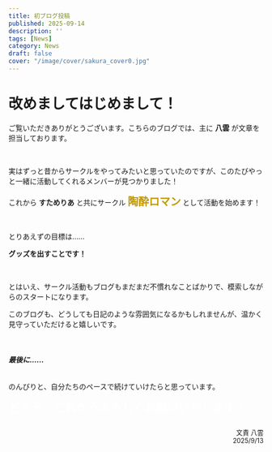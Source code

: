```yaml
---
title: 初ブログ投稿
published: 2025-09-14
description: ''
tags: [News]
category: News
draft: false
cover: "/image/cover/sakura_cover0.jpg"
---
```


# 改めましてはじめまして！

ご覧いただきありがとうございます。こちらのブログでは、主に **八雲** が文章を担当しております。

&nbsp;

実はずっと昔からサークルをやってみたいと思っていたのですが、このたびやっと一緒に活動してくれるメンバーが見つかりました！

これから **すためりあ** と共にサークル <span style="color: oklch(70% 0.15 90); font-size: 1.5em; font-weight: bold;">陶酔ロマン</span> として活動を始めます！

&nbsp;

とりあえずの目標は……

**グッズを出すことです！**

&nbsp;

とはいえ、サークル活動もブログもまだまだ不慣れなことばかりで、模索しながらのスタートになります。

このブログも、どうしても日記のような雰囲気になるかもしれませんが、温かく見守っていただけると嬉しいです。

&nbsp;

###### **最後に……**

のんびりと、自分たちのペースで続けていけたらと思っています。

<span style="color: white; font-size: 1.6em; font-weight: bold;">どうぞ、これからよろしくお願いいたします！</span>

<div style="text-align: right; margin-top: 2em; color: var(--text-color-lighten); font-size: 0.9em;">
文責 八雲<br>
2025/9/13
</div>